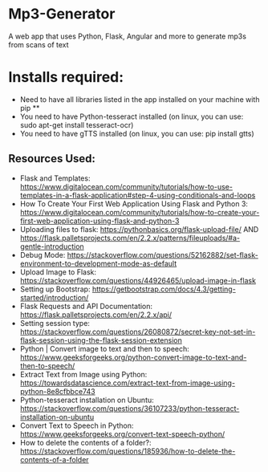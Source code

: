 # Mp3-Generator
A web app that uses Python, Flask, Angular and more to generate mp3s from scans of text

# Installs required:
- Need to have all libraries listed in the app installed on your machine with pip **
- You need to have Python-tesseract installed (on linux, you can use: sudo apt-get install tesseract-ocr)
- You need to have gTTS installed (on linux, you can use: pip install gtts)

## Resources Used:
- Flask and Templates: https://www.digitalocean.com/community/tutorials/how-to-use-templates-in-a-flask-application#step-4-using-conditionals-and-loops
- How To Create Your First Web Application Using Flask and Python 3: https://www.digitalocean.com/community/tutorials/how-to-create-your-first-web-application-using-flask-and-python-3
- Uploading files to flask: https://pythonbasics.org/flask-upload-file/ AND https://flask.palletsprojects.com/en/2.2.x/patterns/fileuploads/#a-gentle-introduction
- Debug Mode: https://stackoverflow.com/questions/52162882/set-flask-environment-to-development-mode-as-default
- Upload Image to Flask: https://stackoverflow.com/questions/44926465/upload-image-in-flask
- Setting up Bootstrap: https://getbootstrap.com/docs/4.3/getting-started/introduction/
- Flask Requests and API Documentation: https://flask.palletsprojects.com/en/2.2.x/api/
- Setting session type: https://stackoverflow.com/questions/26080872/secret-key-not-set-in-flask-session-using-the-flask-session-extension
- Python | Convert image to text and then to speech: https://www.geeksforgeeks.org/python-convert-image-to-text-and-then-to-speech/
- Extract Text from Image using Python: https://towardsdatascience.com/extract-text-from-image-using-python-8e8cfbbce743
- Python-tesseract installation on Ubuntu: https://stackoverflow.com/questions/36107233/python-tesseract-installation-on-ubuntu
- Convert Text to Speech in Python: https://www.geeksforgeeks.org/convert-text-speech-python/
- How to delete the contents of a folder?: https://stackoverflow.com/questions/185936/how-to-delete-the-contents-of-a-folder